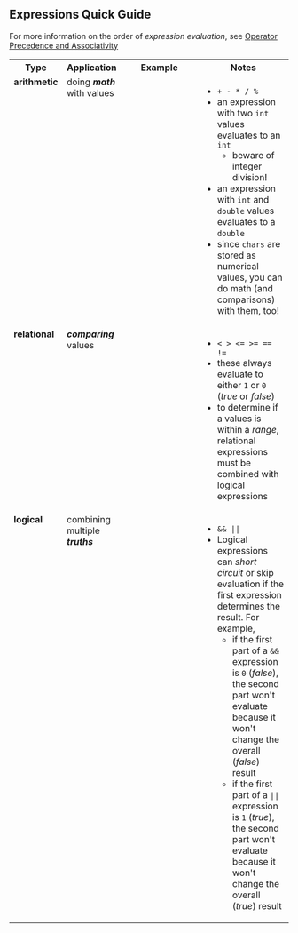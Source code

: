 <style>
    table{
        width:100%;
    }
    td{
        vertical-align: top;
    }
    img{
        height: auto;
        max-width: 100%;
    }
</style>

<h2>Expressions Quick Guide</h2>
<p>For more information on the order of <em>expression evaluation</em>, see <a href="https://erinkeith.github.io/135/quick_guides/operators">Operator Precedence and Associativity</a></p>
<table>
    <tr>
        <th>Type</th>
        <th>Application</th>
        <th style="width:40%">Example</th>
        <th style="width:35%">Notes</th>
    </tr>
    <tr>
        <td><strong>arithmetic</strong></td>
        <td>doing <strong><em>math</em></strong> with values</td>
        <td>
            <img src="">
        </td>
        <td>
          <ul>
              <li><code>+ - * / %</code></li>
              <li>an expression with two <code>int</code> values evaluates to an <code>int</code>
                  <ul>
                      <li>beware of integer division!</li>
                  </ul>
              </li>
              <li>an expression with <code>int</code> and <code>double</code> values evaluates to a <code>double</code></li>
              <li>since <code>chars</code> are stored as numerical values, you can do math (and comparisons) with them, too!</li>
            </ul>
        </td>
    </tr>
    <tr>
        <td><strong>relational</strong></td>
        <td><strong><em>comparing</em></strong> values</td>
        <td><img src=""></td>
        <td>
          <ul>
              <li><code>< > <= >= == !=</code></li>
              <li>these always evaluate to either <code>1</code> or <code>0</code> (<em>true</em> or <em>false</em>)</li>
              <li>to determine if a values is within a <em>range</em>, relational expressions must be combined with logical expressions</li>
            </ul>
        </td>
    </tr>
    <tr>
        <td><strong>logical</strong></td>
        <td>combining multiple <strong><em>truths</em></strong></td>
        <td><img src=""></td>
        <td>
          <ul>
              <li><code>&& ||</code></li>
              <li>Logical expressions can <em>short circuit</em> or skip evaluation if the first expression determines the result. For example, 
                <ul>
                  <li>if the first part of a <code>&&</code> expression is <code>0</code> (<em>false</em>), the second part won't evaluate because it won't change the overall (<em>false</em>) result</li>
                  <li>if the first part of a <code>||</code> expression is <code>1</code> (<em>true</em>), the second part won't evaluate because it won't change the overall (<em>true</em>) result</li>
                </ul></li>
          </ul>
        </td>
    </tr>
</table>
